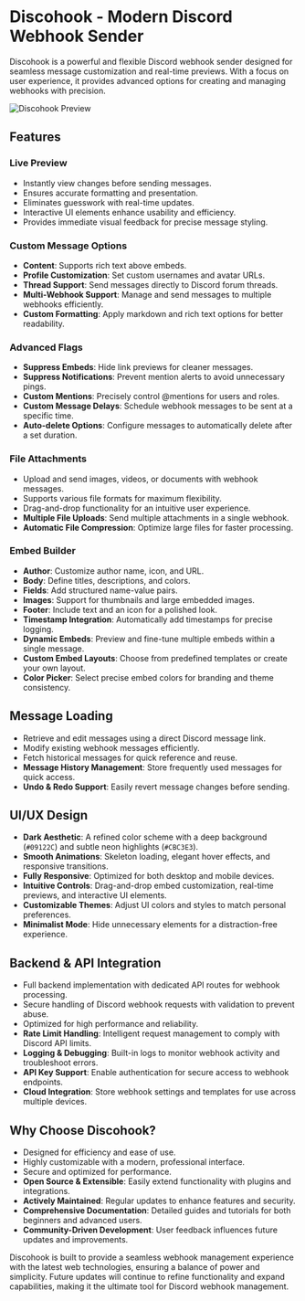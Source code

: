 
# Discohook - Modern Discord Webhook Sender

Discohook is a powerful and flexible Discord webhook sender designed for seamless message customization and real-time previews. With a focus on user experience, it provides advanced options for creating and managing webhooks with precision.

![Discohook Preview](https://i.ibb.co/Kj93fwBY/image.png)

## Features

### Live Preview
- Instantly view changes before sending messages.
- Ensures accurate formatting and presentation.
- Eliminates guesswork with real-time updates.
- Interactive UI elements enhance usability and efficiency.
- Provides immediate visual feedback for precise message styling.

### Custom Message Options
- **Content**: Supports rich text above embeds.
- **Profile Customization**: Set custom usernames and avatar URLs.
- **Thread Support**: Send messages directly to Discord forum threads.
- **Multi-Webhook Support**: Manage and send messages to multiple webhooks efficiently.
- **Custom Formatting**: Apply markdown and rich text options for better readability.

### Advanced Flags
- **Suppress Embeds**: Hide link previews for cleaner messages.
- **Suppress Notifications**: Prevent mention alerts to avoid unnecessary pings.
- **Custom Mentions**: Precisely control @mentions for users and roles.
- **Custom Message Delays**: Schedule webhook messages to be sent at a specific time.
- **Auto-delete Options**: Configure messages to automatically delete after a set duration.

### File Attachments
- Upload and send images, videos, or documents with webhook messages.
- Supports various file formats for maximum flexibility.
- Drag-and-drop functionality for an intuitive user experience.
- **Multiple File Uploads**: Send multiple attachments in a single webhook.
- **Automatic File Compression**: Optimize large files for faster processing.

### Embed Builder
- **Author**: Customize author name, icon, and URL.
- **Body**: Define titles, descriptions, and colors.
- **Fields**: Add structured name-value pairs.
- **Images**: Support for thumbnails and large embedded images.
- **Footer**: Include text and an icon for a polished look.
- **Timestamp Integration**: Automatically add timestamps for precise logging.
- **Dynamic Embeds**: Preview and fine-tune multiple embeds within a single message.
- **Custom Embed Layouts**: Choose from predefined templates or create your own layout.
- **Color Picker**: Select precise embed colors for branding and theme consistency.

## Message Loading
- Retrieve and edit messages using a direct Discord message link.
- Modify existing webhook messages efficiently.
- Fetch historical messages for quick reference and reuse.
- **Message History Management**: Store frequently used messages for quick access.
- **Undo & Redo Support**: Easily revert message changes before sending.

## UI/UX Design
- **Dark Aesthetic**: A refined color scheme with a deep background (`#09122C`) and subtle neon highlights (`#CBC3E3`).
- **Smooth Animations**: Skeleton loading, elegant hover effects, and responsive transitions.
- **Fully Responsive**: Optimized for both desktop and mobile devices.
- **Intuitive Controls**: Drag-and-drop embed customization, real-time previews, and interactive UI elements.
- **Customizable Themes**: Adjust UI colors and styles to match personal preferences.
- **Minimalist Mode**: Hide unnecessary elements for a distraction-free experience.

## Backend & API Integration
- Full backend implementation with dedicated API routes for webhook processing.
- Secure handling of Discord webhook requests with validation to prevent abuse.
- Optimized for high performance and reliability.
- **Rate Limit Handling**: Intelligent request management to comply with Discord API limits.
- **Logging & Debugging**: Built-in logs to monitor webhook activity and troubleshoot errors.
- **API Key Support**: Enable authentication for secure access to webhook endpoints.
- **Cloud Integration**: Store webhook settings and templates for use across multiple devices.

## Why Choose Discohook?
- Designed for efficiency and ease of use.
- Highly customizable with a modern, professional interface.
- Secure and optimized for performance.
- **Open Source & Extensible**: Easily extend functionality with plugins and integrations.
- **Actively Maintained**: Regular updates to enhance features and security.
- **Comprehensive Documentation**: Detailed guides and tutorials for both beginners and advanced users.
- **Community-Driven Development**: User feedback influences future updates and improvements.

Discohook is built to provide a seamless webhook management experience with the latest web technologies, ensuring a balance of power and simplicity. Future updates will continue to refine functionality and expand capabilities, making it the ultimate tool for Discord webhook management.

